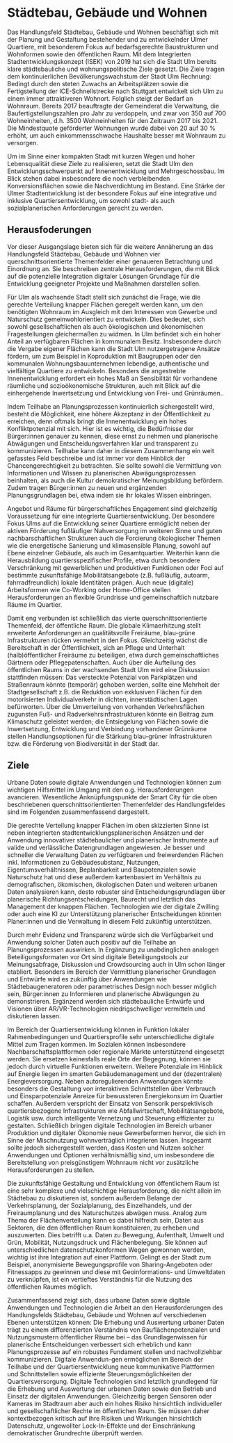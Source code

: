 # Städtebau, Gebäude und Wohnen 

Das Handlungsfeld Städtebau, Gebäude und Wohnen beschäftigt sich mit der Planung und Gestaltung bestehender und zu entwickelnder Ulmer Quartiere, mit besonderem Fokus auf bedarfsgerechte Baustrukturen und Wohnformen sowie den öffentlichen Raum. Mit dem Integrierten Stadtentwicklungskonzept (ISEK) von 2019 hat sich die Stadt Ulm bereits klare städtebauliche und wohnungspolitische Ziele gesetzt. Die Ziele tragen dem kontinuierlichen Bevölkerungswachstum der Stadt Ulm Rechnung: Bedingt durch den steten Zuwachs an Arbeitsplätzen sowie die Fertigstellung der ICE-Schnellstrecke nach Stuttgart entwickelt sich Ulm zu einem immer attraktiveren Wohnort. Folglich steigt der Bedarf an Wohnraum. Bereits 2017 beauftragte der Gemeinderat die Verwaltung, die Baufertigstellungszahlen pro Jahr zu verdoppeln, und zwar von 350 auf 700 Wohneinheiten, d.h. 3500 Wohneinheiten für den Zeitraum 2017 bis 2021. Die Mindestquote geförderter Wohnungen wurde dabei von 20 auf 30 % erhöht, um auch einkommensschwache Haushalte besser mit Wohnraum zu versorgen.

Um im Sinne einer kompakten Stadt mit kurzen Wegen und hoher Lebensqualität diese Ziele zu realisieren, setzt die Stadt Ulm den Entwicklungsschwerpunkt auf Innenentwicklung und Mehrgeschossbau. Im Blick stehen dabei insbesondere die noch verbleibenden Konversionsflächen sowie die Nachverdichtung im Bestand. Eine Stärke der Ulmer Stadtentwicklung ist der besondere Fokus auf eine integrative und inklusive Quartiersentwicklung, um sowohl stadt- als auch sozialplanerischen Anforderungen gerecht zu werden. 

## Herausfoderungen

Vor dieser Ausgangslage bieten sich für die weitere Annäherung an das Handlungsfeld Städtebau, Gebäude und Wohnen vier querschnittsorientierte Themenfelder einer genaueren Betrachtung und Einordnung an. Sie beschreiben zentrale Herausforderungen, die mit Blick auf die potenzielle Integration digitaler Lösungen Grundlage für die Entwicklung geeigneter Projekte und Maßnahmen darstellen sollen.

Für Ulm als wachsende Stadt stellt sich zunächst die Frage, wie die gerechte Verteilung knapper Flächen geregelt werden kann, um den benötigten Wohnraum im Ausgleich mit den Interessen von Gewerbe und Naturschutz gemeinwohlorientiert zu entwickeln. Dies bedeutet, sich sowohl gesellschaftlichen als auch ökologischen und ökonomischen Fragestellungen gleichermaßen zu widmen. In Ulm befindet sich ein hoher Anteil an verfügbaren Flächen in kommunalem Besitz. Insbesondere durch die Vergabe eigener Flächen kann die Stadt Ulm nutzergetragene Ansätze fördern, um zum Beispiel in Koproduktion mit Baugruppen oder den kommunalen Wohnungsbauunternehmen lebendige, authentische und vielfältige Quartiere zu entwickeln. Besonders die angestrebte Innenentwicklung erfordert ein hohes Maß an Sensibilität für vorhandene räumliche und sozioökonomische Strukturen, auch mit Blick auf die einhergehende Inwertsetzung und Entwicklung von Frei- und Grünräumen..

Indem Teilhabe an Planungsprozessen kontinuierlich sichergestellt wird, besteht die Möglichkeit, eine höhere Akzeptanz in der Öffentlichkeit zu erreichen, denn oftmals bringt die Innenentwicklung ein hohes Konfliktpotenzial mit sich. Hier ist es wichtig, die Bedürfnisse der Bürger:innen genauer zu kennen, diese ernst zu nehmen und planerische Abwägungen und Entscheidungsverfahren klar und transparent zu kommunizieren. Teilhabe kann daher in diesem Zusammenhang ein weit gefasstes Feld beschreibe und ist immer vor dem Hinblick der Chancengerechtigkeit zu betrachten. Sie sollte sowohl die Vermittlung von Informationen und Wissen zu planerischen Abwägungsprozessen beinhalten, als auch die Kultur demokratischer Meinungsbildung befördern. Zudem tragen Bürger:innen zu neuen und ergänzenden Planungsgrundlagen bei, etwa indem sie ihr lokales Wissen einbringen.

Angebot und Räume für bürgerschaftliches Engagement sind gleichzeitig Voraussetzung für eine integrierte Quartiersentwicklung. Der besondere Fokus Ulms auf die Entwicklung seiner Quartiere ermöglicht neben der aktiven Förderung fußläufiger Nahversorgung im weiteren Sinne und guten nachbarschaftlichen Strukturen auch die Forcierung ökologischer Themen wie die energetische Sanierung und klimasensible Planung, sowohl auf Ebene einzelner Gebäude, als auch im Gesamtquartier. Weiterhin kann die Herausbildung quartiersspezifischer Profile, etwa durch besondere Verschränkung mit gewerblichen und produktiven Funktionen oder Foci auf bestimmte zukunftsfähige Mobilitätsangebote (z.B. fußläufig, autoarm, fahrradfreundlich) lokale Identitäten prägen. Auch neue (digitale) Arbeitsformen wie Co-Working oder Home-Office stellen Herausforderungen an flexible Grundrisse und gemeinschaftlich nutzbare Räume im Quartier.

Damit eng verbunden ist schließlich das vierte querschnittsorientierte Themenfeld, der öffentliche Raum. Die globale Klimaerhitzung stellt erweiterte Anforderungen an qualitätsvolle Freiräume, blau-grüne Infrastrukturen rücken vermehrt in den Fokus. Gleichzeitig wächst die Bereitschaft in der Öffentlichkeit, sich an Pflege und Unterhalt (halb)öffentlicher Freiräume zu beteiligen, etwa durch gemeinschaftliches Gärtnern oder Pflegepatenschaften. Auch über die Aufteilung des öffentlichen Raums in der wachsenden Stadt Ulm wird eine Diskussion stattfinden müssen: Das versteckte Potenzial von Parkplätzen und Straßenraum könnte (temporär) gehoben werden, sollte eine Mehrheit der Stadtgesellschaft z.B. die Reduktion von exklusiven Flächen für den motorisierten Individualverkehr in dichten, innerstädtischen Lagen befürworten. Über die Umverteilung von vorhanden Verkehrsflächen zugunsten Fuß- und Radverkehrsinfrastrukturen könnte ein Beitrag zum Klimaschutz geleistet werden; die Entsiegelung von Flächen sowie die Inwertsetzung, Entwicklung und Verbindung vorhandener Grünräume stellen Handlungsoptionen für die Stärkung blau-grüner Infrastrukturen bzw. die Förderung von Biodiversität in der Stadt dar.

## Ziele

Urbane Daten sowie digitale Anwendungen und Technologien können zum wichtigen Hilfsmittel im Umgang mit den o.g. Herausforderungen avancieren. Wesentliche Anknüpfungspunkte der Smart City für die oben beschriebenen querschnittsorientierten Themenfelder des Handlungsfeldes sind im Folgenden zusammenfassend dargestellt.

Die gerechte Verteilung knapper Flächen im oben skizzierten Sinne ist neben integrierten stadtentwicklungsplanerischen Ansätzen und der Anwendung innovativer städtebaulicher und planerischer Instrumente auf valide und verlässliche Datengrundlagen angewiesen. Je besser und schneller die Verwaltung Daten zu verfügbaren und freiwerdenden Flächen inkl. Informationen zu Gebäudesubstanz, Nutzungen, Eigentumsverhältnissen, Beplanbarkeit und Baupotenzialen sowie Naturschutz hat und diese außerdem kartenbasiert im Verhältnis zu demografischen, ökomischen, ökologischen Daten und weiteren urbanen Daten analysieren kann, desto robuster sind Entscheidungsgrundlagen über planerische Richtungsentscheidungen, Baurecht und letztlich das Management der knappen Flächen. Technologien wie der digitale Zwilling oder auch eine KI zur Unterstützung planerischer Entscheidungen könnten Planer:innen und die Verwaltung in diesem Feld zukünftig unterstützen. 

Durch mehr Evidenz und Transparenz würde sich die Verfügbarkeit und Anwendung solcher Daten auch positiv auf die Teilhabe an Planungsprozessen auswirken. In Ergänzung zu unabdinglichen analogen Beteiligungsformaten vor Ort sind digitale Beteiligungstools zur Meinungsabfrage, Diskussion und Crowdsourcing auch in Ulm schon länger etabliert. Besonders im Bereich der Vermittlung planerischer Grundlagen und Entwürfe wird es zukünftig über Anwendungen wie Städtebaugeneratoren oder parametrisches Design noch besser möglich sein, Bürger:innen zu Informieren und planerische Abwägungen zu demonstrieren. Ergänzend werden sich städtebauliche Entwürfe und Visionen über AR/VR-Technologien niedrigschwelliger vermitteln und diskutieren lassen.

Im Bereich der Quartiersentwicklung können in Funktion lokaler Rahmenbedingungen und Quartiersprofile sehr unterschiedliche digitale Mittel zum Tragen kommen. Im Sozialen können insbesondere Nachbarschaftsplattformen oder regionale Märkte unterstützend eingesetzt werden. Sie ersetzen keinesfalls reale Orte der Begegnung, können sie jedoch durch virtuelle Funktionen erweitern. Weitere Potenziale im Hinblick auf Energie liegen im smarten Gebäudemanagement und der (dezentralen) Energieversorgung. Neben autoregulierenden Anwendungen könnte besonders die Gestaltung von interaktiven Schnittstellen über Verbrauch und Einsparpotenziale Anreize für bewussteren Energiekonsum im Quartier schaffen. Außerdem verspricht der Einsatz von Sensorik perspektivisch quartiersbezogene Infrastrukturen wie Abfallwirtschaft, Mobilitätsangebote, Logistik usw. durch intelligente Vernetzung und Steuerung effizienter zu gestalten. Schließlich bringen digitale Technologien im Bereich urbaner Produktion und digitaler Ökonomie neue Gewerbeformen hervor, die sich im Sinne der Mischnutzung wohnverträglich integrieren lassen. Insgesamt sollte jedoch sichergestellt werden, dass Kosten und Nutzen solcher Anwendungen und Optionen verhältnismäßig sind, um insbesondere die Bereitstellung von preisgünstigem Wohnraum nicht vor zusätzliche Herausforderungen zu stellen.

Die zukunftsfähige Gestaltung und Entwicklung von öffentlichem Raum ist eine sehr komplexe und vielschichtige Herausforderung, die nicht allein im Städtebau zu diskutieren ist, sondern außerdem Belange der Verkehrsplanung, der Sozialplanung, des Einzelhandels, und der Freiraumplanung und des Naturschutzes abwägen muss. Analog zum Thema der Flächenverteilung kann es dabei hilfreich sein, Daten aus Sektoren, die den öffentlichen Raum konstituieren, zu erheben und auszuwerten. Dies betrifft u.a. Daten zu Bewegung, Aufenthalt, Umwelt und Grün, Mobilität, Nutzungsdruck und Flächenbelegung. Sie können auf unterschiedlichen datenschutzkonformen Wegen gewonnen werden, wichtig ist ihre Integration auf einer Plattform. Gelingt es der Stadt zum Beispiel, anonymisierte Bewegungsprofile von Sharing-Angeboten oder Fitnessapps zu gewinnen und diese mit Geoinformations- und Umweltdaten zu verknüpfen, ist ein vertieftes Verständnis für die Nutzung des öffentlichen Raumes möglich. 

Zusammenfassend zeigt sich, dass urbane Daten sowie digitale Anwendungen und Technologien die Arbeit an den Herausforderungen des Handlungsfelds Städtebau, Gebäude und Wohnen auf verschiedenen Ebenen unterstützen können: Die Erhebung und Auswertung urbaner Daten trägt zu einem differenzierten Verständnis von Bauflächenpotenzialen und Nutzungsmustern öffentlicher Räume bei – das Grundlagenwissen für planerische Entscheidungen verbessert sich erheblich und kann Planungsprozesse auf ein robustes Fundament stellen und nachvollziehbar kommunizieren. Digitale Anwendun-gen ermöglichen im Bereich der Teilhabe und der Quartiersentwicklung neue kommunikative Plattformen und Schnittstellen sowie effiziente Steuerungsmöglichkeiten der Quartiersversorgung. Digitale Technologien sind letztlich grundlegend für die Erhebung und Auswertung der urbanen Daten sowie den Betrieb und Einsatz der digitalen Anwendungen. Gleichzeitig bergen Sensoren oder Kameras im Stadtraum aber auch ein hohes Risiko hinsichtlich individueller und gesellschaftlicher Rechte im öffentlichen Raum. Sie müssen daher kontextbezogen kritisch auf ihre Risiken und Wirkungen hinsichtlich Datenschutz, ungewollter Lock-In-Effekte und der Einschränkung demokratischer Grundrechte überprüft werden.
